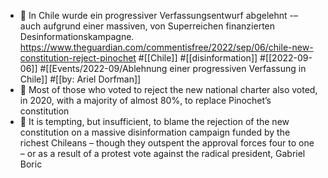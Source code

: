 - 📝 In Chile wurde ein progressiver Verfassungsentwurf abgelehnt -– auch aufgrund einer massiven, von Superreichen finanzierten Desinformationskampagne. https://www.theguardian.com/commentisfree/2022/sep/06/chile-new-constitution-reject-pinochet #[[Chile]] #[[disinformation]] #[[2022-09-06]] #[[Events/2022-09/Ablehnung einer progressiven Verfassung in Chile]] #[[by: Ariel Dorfman]]
- 📌 Most of those who voted to reject the new national charter also voted, in 2020, with a majority of almost 80%, to replace Pinochet’s constitution
- 📌 It is tempting, but insufficient, to blame the rejection of the new constitution on a massive disinformation campaign funded by the richest Chileans – though they outspent the approval forces four to one – or as a result of a protest vote against the radical president, Gabriel Boric